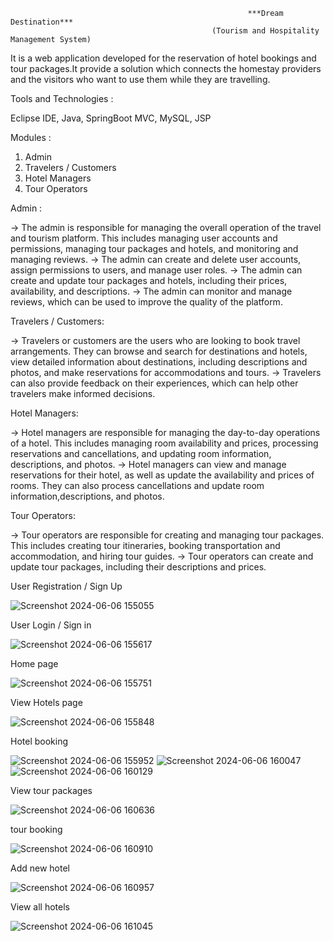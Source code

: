                                                          ***Dream Destination***
                                                 (Tourism and Hospitality Management System)
It is a web application developed for the reservation of hotel bookings and tour packages.It provide a solution which connects the homestay
providers and the visitors who want to use them while they are travelling.

Tools and Technologies : 

Eclipse IDE,
Java,
SpringBoot MVC,
MySQL,
JSP

Modules :
1. Admin 
2. Travelers / Customers
3. Hotel Managers
4. Tour Operators

Admin :

-> The admin is responsible for managing the overall operation of the travel and tourism platform. This includes managing 
user accounts and permissions, managing tour packages and hotels, and monitoring and managing reviews.
-> The admin can create and delete user accounts, assign permissions to users, and manage user roles.
-> The admin can create and update tour packages and hotels, including their prices, availability, and descriptions.
-> The admin can monitor and manage reviews, which can be used to improve the quality of the platform.

Travelers / Customers:

-> Travelers or customers are the users who are looking to book travel arrangements. They can browse and search for destinations and 
hotels, view detailed information about destinations, including descriptions and photos, and make reservations for accommodations 
and tours.
-> Travelers can also provide feedback on their experiences, which can help other travelers make informed decisions.

Hotel Managers:

-> Hotel managers are responsible for managing the day-to-day operations of a hotel. This includes managing room availability and 
prices, processing reservations and cancellations, and updating room information, descriptions, and photos.
-> Hotel managers can view and manage reservations for their hotel, as well as update the availability and prices of rooms.
They can also process cancellations and update room information,descriptions, and photos.

Tour Operators:

-> Tour operators are responsible for creating and managing tour packages. This includes creating tour itineraries, booking 
transportation and accommodation, and hiring tour guides.
-> Tour operators can create and update tour packages, including their descriptions and prices.

User Registration / Sign Up
 
![Screenshot 2024-06-06 155055](https://github.com/sasank-talapaneni/DreamDestination/assets/110585631/36b990f0-78ea-4178-94aa-3583fa51d557)


User Login / Sign in

![Screenshot 2024-06-06 155617](https://github.com/sasank-talapaneni/DreamDestination/assets/110585631/2ff0c669-8b43-4f51-84e9-0b47ece06a49)

Home page 

![Screenshot 2024-06-06 155751](https://github.com/sasank-talapaneni/DreamDestination/assets/110585631/52ddb9ce-350b-467c-8f4c-7d709bd7b3dd)

View Hotels page

![Screenshot 2024-06-06 155848](https://github.com/sasank-talapaneni/DreamDestination/assets/110585631/786a4140-ef30-4963-a5bd-45c6eb3e4bcd)

Hotel booking 

![Screenshot 2024-06-06 155952](https://github.com/sasank-talapaneni/DreamDestination/assets/110585631/3dda60be-b6ab-4b19-b1fe-7a21917299bb)
![Screenshot 2024-06-06 160047](https://github.com/sasank-talapaneni/DreamDestination/assets/110585631/cad339b8-30d8-4be1-8f55-5018af4e06a7)
![Screenshot 2024-06-06 160129](https://github.com/sasank-talapaneni/DreamDestination/assets/110585631/ac0a5df2-8ad5-45c7-81b8-d75073e2957b)

View tour packages

![Screenshot 2024-06-06 160636](https://github.com/sasank-talapaneni/DreamDestination/assets/110585631/df1011e4-6b97-49f5-bba1-00770872faa3)

tour booking

![Screenshot 2024-06-06 160910](https://github.com/sasank-talapaneni/DreamDestination/assets/110585631/18605b0d-2c2a-4d48-91a5-7c4b1eb8ead5)

Add new hotel

![Screenshot 2024-06-06 160957](https://github.com/sasank-talapaneni/DreamDestination/assets/110585631/1c60af2f-99bf-4d0a-b150-18e71a08699e)

View all hotels

![Screenshot 2024-06-06 161045](https://github.com/sasank-talapaneni/DreamDestination/assets/110585631/0ed33e00-7ced-4d48-ba12-48a683f152e7)









